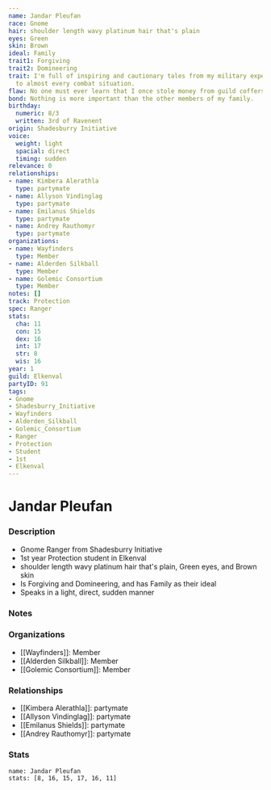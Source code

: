 ```yaml
---
name: Jandar Pleufan
race: Gnome
hair: shoulder length wavy platinum hair that's plain
eyes: Green
skin: Brown
ideal: Family
trait1: Forgiving
trait2: Domineering
trait: I'm full of inspiring and cautionary tales from my military experience relevant
  to almost every combat situation.
flaw: No one must ever learn that I once stole money from guild coffers.
bond: Nothing is more important than the other members of my family.
birthday:
  numeric: 8/3
  written: 3rd of Ravenent
origin: Shadesburry Initiative
voice:
  weight: light
  spacial: direct
  timing: sudden
relevance: 0
relationships:
- name: Kimbera Alerathla
  type: partymate
- name: Allyson Vindinglag
  type: partymate
- name: Emilanus Shields
  type: partymate
- name: Andrey Rauthomyr
  type: partymate
organizations:
- name: Wayfinders
  type: Member
- name: Alderden Silkball
  type: Member
- name: Golemic Consortium
  type: Member
notes: []
track: Protection
spec: Ranger
stats:
  cha: 11
  con: 15
  dex: 16
  int: 17
  str: 8
  wis: 16
year: 1
guild: Elkenval
partyID: 91
tags:
- Gnome
- Shadesburry_Initiative
- Wayfinders
- Alderden_Silkball
- Golemic_Consortium
- Ranger
- Protection
- Student
- 1st
- Elkenval
---
```

# Jandar Pleufan
### Description
- Gnome Ranger from Shadesburry Initiative
- 1st year Protection student in Elkenval
- shoulder length wavy platinum hair that's plain, Green eyes, and Brown skin
- Is Forgiving and Domineering, and has Family as their ideal
- Speaks in a light, direct, sudden manner

### Notes

### Organizations
- [[Wayfinders]]: Member
- [[Alderden Silkball]]: Member
- [[Golemic Consortium]]: Member

### Relationships
- [[Kimbera Alerathla]]: partymate
- [[Allyson Vindinglag]]: partymate
- [[Emilanus Shields]]: partymate
- [[Andrey Rauthomyr]]: partymate

### Stats
```statblock
name: Jandar Pleufan
stats: [8, 16, 15, 17, 16, 11]
```